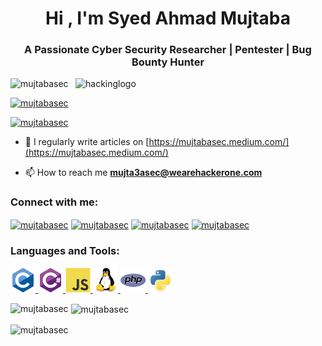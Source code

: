 

<h1 align="center">Hi , I'm Syed Ahmad Mujtaba</h1>
<h3 align="center">A Passionate Cyber Security Researcher | Pentester | Bug Bounty Hunter</h3>

<img align="right" alt="hackinglogo" width="400" src="https://tryhackme-images.s3.amazonaws.com/user-avatars/61a7aee5466f2500415ffeeb-1707091688278">

<p align="left"> <img src="https://komarev.com/ghpvc/?username=mujtabasec&label=Profile%20views&color=0e75b6&style=flat" alt="mujtabasec" /> </p>

<p align="left"> <a href="https://github.com/ryo-ma/github-profile-trophy"><img src="https://github-profile-trophy.vercel.app/?username=mujtabasec" alt="mujtabasec" /></a> </p>

<p align="left"> <a href="https://twitter.com/mujtabasec" target="blank"><img src="https://img.shields.io/twitter/follow/mujtabasec?logo=twitter&style=for-the-badge" alt="mujtabasec" /></a> </p>

- 📝 I regularly write articles on [https://mujtabasec.medium.com/](https://mujtabasec.medium.com/)

- 📫 How to reach me **mujta3asec@wearehackerone.com**

<h3 align="left">Connect with me:</h3>
<p align="left">
<a href="https://twitter.com/mujtabasec" target="blank"><img align="center" src="https://raw.githubusercontent.com/rahuldkjain/github-profile-readme-generator/master/src/images/icons/Social/twitter.svg" alt="mujtabasec" height="30" width="40" /></a>
<a href="https://fb.com/mujtabasec" target="blank"><img align="center" src="https://raw.githubusercontent.com/rahuldkjain/github-profile-readme-generator/master/src/images/icons/Social/facebook.svg" alt="mujtabasec" height="30" width="40" /></a>
<a href="https://instagram.com/mujtabasec" target="blank"><img align="center" src="https://raw.githubusercontent.com/rahuldkjain/github-profile-readme-generator/master/src/images/icons/Social/instagram.svg" alt="mujtabasec" height="30" width="40" /></a>
<a href="https://www.youtube.com/c/mujtabasec" target="blank"><img align="center" src="https://raw.githubusercontent.com/rahuldkjain/github-profile-readme-generator/master/src/images/icons/Social/youtube.svg" alt="mujtabasec" height="30" width="40" /></a>
</p>

<h3 align="left">Languages and Tools:</h3>
<p align="left"> <a href="https://www.cprogramming.com/" target="_blank" rel="noreferrer"> <img src="https://raw.githubusercontent.com/devicons/devicon/master/icons/c/c-original.svg" alt="c" width="40" height="40"/> </a> <a href="https://www.w3schools.com/cs/" target="_blank" rel="noreferrer"> <img src="https://raw.githubusercontent.com/devicons/devicon/master/icons/csharp/csharp-original.svg" alt="csharp" width="40" height="40"/> </a> <a href="https://developer.mozilla.org/en-US/docs/Web/JavaScript" target="_blank" rel="noreferrer"> <img src="https://raw.githubusercontent.com/devicons/devicon/master/icons/javascript/javascript-original.svg" alt="javascript" width="40" height="40"/> </a> <a href="https://www.linux.org/" target="_blank" rel="noreferrer"> <img src="https://raw.githubusercontent.com/devicons/devicon/master/icons/linux/linux-original.svg" alt="linux" width="40" height="40"/> </a> <a href="https://www.php.net" target="_blank" rel="noreferrer"> <img src="https://raw.githubusercontent.com/devicons/devicon/master/icons/php/php-original.svg" alt="php" width="40" height="40"/> </a> <a href="https://www.python.org" target="_blank" rel="noreferrer"> <img src="https://raw.githubusercontent.com/devicons/devicon/master/icons/python/python-original.svg" alt="python" width="40" height="40"/> </a> </p>

<p><img align="left" src="https://github-readme-stats.vercel.app/api/top-langs?username=mujtabasec&show_icons=true&locale=en&layout=compact" alt="mujtabasec" /></p>

<p>&nbsp;<img align="center" src="https://github-readme-stats.vercel.app/api?username=mujtabasec&show_icons=true&locale=en" alt="mujtabasec" /></p>

<p><img align="center" src="https://github-readme-streak-stats.herokuapp.com/?user=mujtabasec&" alt="mujtabasec" /></p>
